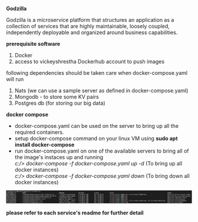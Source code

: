 **Godzilla**

Godzilla is a microservice platform that structures an application as a collection of services that are highly maintainable, loosely coupled, independently deployable and organized around business capabilities.


**prerequisite software**
1. Docker
2. access to vickeyshrestha Dockerhub account to push images

following dependencies should be taken care when docker-compose.yaml will run
1. Nats (we can use a sample server as defined in docker-compose.yaml)
2. Mongodb - to store some KV pairs
3. Postgres db (for storing our big data)

**docker compose**
- docker-compose.yaml can be used on the server to bring up all the required containers. 
- setup docker-compose command on your linux VM using **sudo apt  install docker-compose**
- run docker-compose.yaml on one of the available servers to bring all of the image's instaces up and running
<br> _c:/> docker-compose -f docker-compose.yaml up -d_ (To bring up all docker instances)
<br> _c:/> docker-compose -f docker-compose.yaml down_ (To bring down all docker instances)
  
![img.png](img.png)

**please refer to each service's readme for further detail**